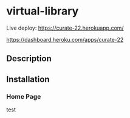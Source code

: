 # virtual-library
Live deploy: https://curate-22.herokuapp.com/

https://dashboard.heroku.com/apps/curate-22
## Description 

## Installation 

### Home Page 


test